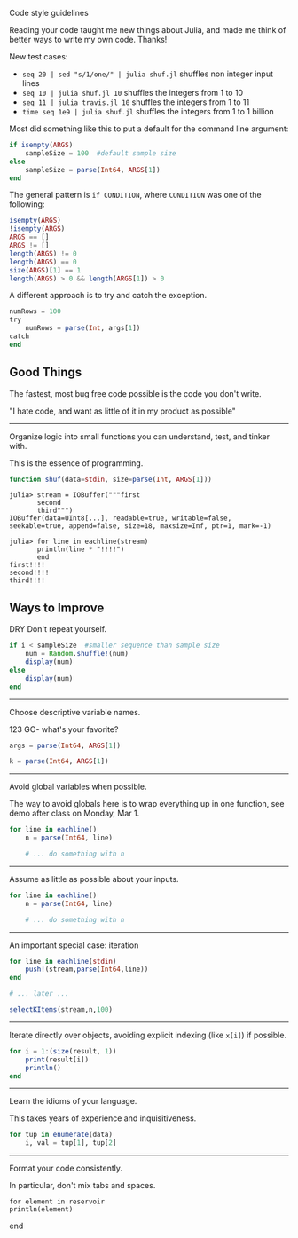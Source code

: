 Code style guidelines

Reading your code taught me new things about Julia, and made me think of better ways to write my own code.
Thanks!

New test cases:

- `seq 20 | sed "s/1/one/" | julia shuf.jl` shuffles non integer input lines
- `seq 10 | julia shuf.jl 10` shuffles the integers from 1 to 10
- `seq 11 | julia travis.jl 10` shuffles the integers from 1 to 11
- `time seq 1e9 | julia shuf.jl` shuffles the integers from 1 to 1 billion



Most did something like this to put a default for the command line argument:

```julia
if isempty(ARGS)
    sampleSize = 100  #default sample size
else
    sampleSize = parse(Int64, ARGS[1])
end
```

The general pattern is `if CONDITION`, where `CONDITION` was one of the following:

```julia
isempty(ARGS)
!isempty(ARGS)
ARGS == []
ARGS != []
length(ARGS) != 0
length(ARGS) == 0
size(ARGS)[1] == 1
length(ARGS) > 0 && length(ARGS[1]) > 0
```

A different approach is to try and catch the exception.

```julia
numRows = 100
try
    numRows = parse(Int, args[1])
catch
end
```

## Good Things

The fastest, most bug free code possible is the code you don't write.

"I hate code, and want as little of it in my product as possible"


------------------------------------------------------------

Organize logic into small functions you can understand, test, and tinker with.

This is the essence of programming.

```julia
function shuf(data=stdin, size=parse(Int, ARGS[1]))
```

```
julia> stream = IOBuffer("""first
       second
       third""")
IOBuffer(data=UInt8[...], readable=true, writable=false, seekable=true, append=false, size=18, maxsize=Inf, ptr=1, mark=-1)

julia> for line in eachline(stream)
       println(line * "!!!!")
       end
first!!!!
second!!!!
third!!!!
```


## Ways to Improve


DRY Don't repeat yourself.

```julia
if i < sampleSize  #smaller sequence than sample size
    num = Random.shuffle!(num)
    display(num) 
else
    display(num)  
end  
```

------------------------------------------------------------

Choose descriptive variable names.

123 GO- what's your favorite?

```julia
args = parse(Int64, ARGS[1])

k = parse(Int64, ARGS[1])
```


------------------------------------------------------------

Avoid global variables when possible.

The way to avoid globals here is to wrap everything up in one function, see demo after class on Monday, Mar 1.

```julia
for line in eachline()
    n = parse(Int64, line)

    # ... do something with n
```


------------------------------------------------------------

Assume as little as possible about your inputs.

```julia
for line in eachline()
    n = parse(Int64, line)

    # ... do something with n
```

------------------------------------------------------------

An important special case: iteration 

```julia
for line in eachline(stdin)
    push!(stream,parse(Int64,line))
end

# ... later ...

selectKItems(stream,n,100)
```

------------------------------------------------------------

Iterate directly over objects, avoiding explicit indexing (like `x[i]`) if possible.

```julia
for i = 1:(size(result, 1))
    print(result[i])
    println()
end
```

------------------------------------------------------------

Learn the idioms of your language.

This takes years of experience and inquisitiveness.

```julia
for tup in enumerate(data)
    i, val = tup[1], tup[2]
```

------------------------------------------------------------

Format your code consistently.

In particular, don't mix tabs and spaces.

    for element in reservoir
    println(element)
  end
